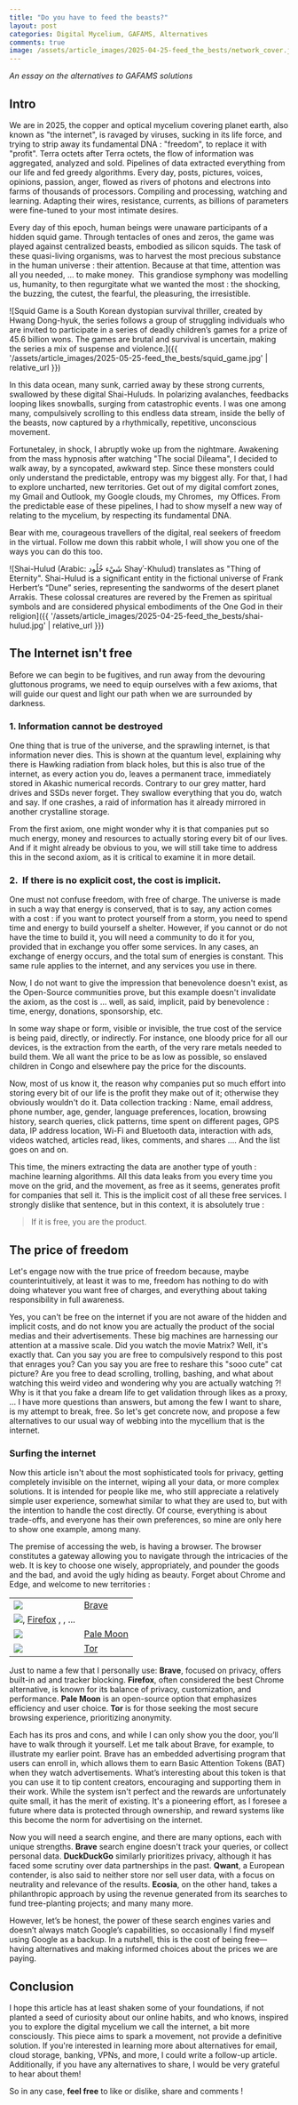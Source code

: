 ```yaml
---
title: "Do you have to feed the beasts?"
layout: post
categories: Digital Mycelium, GAFAMS, Alternatives
comments: true
image: /assets/article_images/2025-04-25-feed_the_bests/network_cover.jpg
---
```

 
*An essay on the alternatives to GAFAMS solutions*

## Intro

We are in 2025, the copper and optical mycelium covering planet earth, also known as "the internet", is ravaged by viruses, sucking in its life force, and trying to strip away its fundamental DNA : "freedom", to replace it with "profit". Terra octets after Terra octets, the flow of information was aggregated, analyzed and sold. Pipelines of data extracted everything from our life and fed greedy algorithms. Every day, posts, pictures, voices, opinions, passion, anger, flowed as rivers of photons and electrons into farms of thousands of processors. Compiling and processing, watching and learning. Adapting their wires, resistance, currents, as billions of parameters were fine-tuned to your most intimate desires. 

Every day of this epoch, human beings were unaware participants of a hidden squid game. Through tentacles of ones and zeros, the game was played against centralized beasts, embodied as silicon squids. The task of these quasi-living organisms, was to harvest the most precious substance in the human universe : their attention. Because at that time, attention was all you needed, ... to make money.  This grandiose symphony was modelling us, humanity, to then regurgitate what we wanted the most : the shocking, the buzzing, the cutest, the fearful, the pleasuring, the irresistible. 

![Squid Game is a South Korean dystopian survival thriller, created by Hwang Dong-hyuk, the series follows a group of struggling individuals who are invited to participate in a series of deadly children’s games for a prize of 45.6 billion wons. The games are brutal and survival is uncertain, making the series a mix of suspense and violence.]({{ '/assets/article_images/2025-05-25-feed_the_bests/squid_game.jpg' | relative_url }})

In this data ocean, many sunk, carried away by these strong currents, swallowed by these digital Shai-Huluds. In polarizing avalanches, feedbacks looping likes snowballs, surging from catastrophic events. I was one among many, compulsively scrolling to this endless data stream, inside the belly of the beasts, now captured by a rhythmically, repetitive, unconscious movement. 

Fortunetaley, in shock, I abruptly woke up from the nightmare. Awakening from the mass hypnosis after watching "The social Dileama", I decided to walk away, by a syncopated, awkward step. Since these monsters could only understand the predictable, entropy was my biggest ally. For that, I had to explore uncharted, new territories. Get out of my digital comfort zones, my Gmail and Outlook, my Google clouds, my Chromes,  my Offices. From the predictable ease of these pipelines, I had to show myself a new way of relating to the mycelium, by respecting its fundamental DNA. 

Bear with me, courageous travellers of the digital, real seekers of freedom in the virtual. Follow me down this rabbit whole, I will show you one of the ways you can do this too.

![Shai-Hulud (Arabic: شَيْء خُلُود Shayʾ-Khulud) translates as "Thing of Eternity". Shai-Hulud is a significant entity in the fictional universe of Frank Herbert’s “Dune” series, representing the sandworms of the desert planet Arrakis. These colossal creatures are revered by the Fremen as spiritual symbols and are considered physical embodiments of the One God in their religion]({{ '/assets/article_images/2025-04-25-feed_the_bests/shai-hulud.jpg' | relative_url }})

## The Internet isn't free

Before we can begin to be fugitives, and run away from the devouring gluttonous programs, we need to equip ourselves with a few axioms, that will guide our quest and light our path when we are surrounded by darkness. 

### 1. Information cannot be destroyed

One thing that is true of the universe, and the sprawling internet, is that information never dies. This is shown at the quantum level, explaining why there is Hawking radiation from black holes, but this is also true of the internet, as every action you do, leaves a permanent trace, immediately stored in Akashic numerical records. Contrary to our grey matter, hard drives and SSDs never forget. They swallow everything that you do, watch and say. If one crashes, a raid of information has it already mirrored in another crystalline storage. 

From the first axiom, one might wonder why it is that companies put so much energy, money and resources to actually storing every bit of our lives. And if it might already be obvious to you, we will still take time to address this in the second axiom, as it is critical to examine it in more detail. 

### 2.  If there is no explicit cost, the cost is implicit.

One must not confuse freedom, with free of charge. The universe is made in such a way that energy is conserved, that is to say, any action comes with a cost : if you want to protect yourself from a storm, you need to spend time and energy to build yourself a shelter. However, if you cannot or do not have the time to build it, you will need a community to do it for you, provided that in exchange you offer some services. In any cases, an exchange of energy occurs, and the total sum of energies is constant. This same rule applies to the internet, and any services you use in there.

Now, I do not want to give the impression that benevolence doesn't exist, as the Open-Source communities prove, but this example doesn't invalidate the axiom, as the cost is ... well, as said, implicit, paid by benevolence : time, energy, donations, sponsorship, etc. 

In some way shape or form, visible or invisible, the true cost of the service is being paid, directly, or indirectly. For instance, one bloody price for all our devices, is the extraction from the earth, of the very rare metals needed to build them. We all want the price to be as low as possible, so enslaved children in Congo and elsewhere pay the price for the discounts.  

Now, most of us know it, the reason why companies put so much effort into storing every bit of our life is the profit they make out of it; otherwise they obviously wouldn't do it. Data collection tracking : Name, email address, phone number, age, gender, language preferences, location, browsing history, search queries, click patterns, time spent on different pages, GPS data, IP address location, Wi-Fi and Bluetooth data, interaction with ads, videos watched, articles read, likes, comments, and shares .... And the list goes on and on. 

This time, the miners extracting the data are another type of youth : machine learning algorithms. All this data leaks from you every time you move on the grid, and the movement, as free as it seems, generates profit for companies that sell it. This is the implicit cost of all these free services. I strongly dislike that sentence, but in this context, it is absolutely true : 

> If it is free, you are the product.

## The price of freedom

Let's engage now with the true price of freedom because, maybe counterintuitively, at least it was to me, freedom has nothing to do with doing whatever you want free of charges, and everything about taking responsibility in full awareness.

Yes, you can't be free on the internet if you are not aware of the hidden and implicit costs, and do not know you are actually the product of the social medias and their advertisements. These big machines are harnessing our attention at a massive scale. Did you watch the movie Matrix? Well, it's exactly that. Can you say you are free to compulsively respond to this post that enrages you? Can you say you are free to reshare this "sooo cute" cat picture? Are you free to dead scrolling, trolling, bashing, and what about watching this weird video and wondering why you are actually watching ?! Why is it that you fake a dream life to get validation through likes as a proxy, ... I have more questions than answers, but among the few I want to share, is my attempt to break, free. So let's get concrete now, and propose a few alternatives to our usual way of webbing into the mycellium that is the internet. 

### Surfing the internet

Now this article isn't about the most sophisticated tools for privacy, getting completely invisible on the internet, wiping all your data, or more complex solutions. It is intended for people like me, who still appreciate a relatively simple user experience, somewhat similar to what they are used to, but with the intention to handle the cost directly. Of course, everything is about trade-offs, and everyone has their own preferences, so mine are only here to show one example, among many.  

The premise of accessing the web, is having a browser. The browser constitutes a gateway allowing you to navigate through the intricacies of the web. It is key to choose one wisely, appropriately, and pounder the goods and the bad, and avoid the ugly hiding as beauty. Forget about Chrome and Edge, and welcome to new territories :

| | |
| -- | --| 
| ![](https://brave.com/static-assets/images/brave-logo-sans-text.svg)| [Brave](https://brave.com/)|
| ![](https://www.mozilla.org/media/protocol/img/logos/firefox/logo.fedb52c912d6.svg), [Firefox](https://www.mozilla.org/en-CA/firefox/new/) , , ...
| ![](https://imgs.search.brave.com/0BypfBz3dL3TybPIZ9_PtEaDGrDmmSSz5WviXmNpWpA/rs:fit:500:0:0:0/g:ce/aHR0cHM6Ly91cGxv/YWQud2lraW1lZGlh/Lm9yZy93aWtpcGVk/aWEvZW4vdGh1bWIv/YS9hMi9QYWxlX01v/b25fYnJvd3Nlcl9p/Y29uLnBuZy81MTJw/eC1QYWxlX01vb25f/YnJvd3Nlcl9pY29u/LnBuZw) | [Pale Moon](https://www.palemoon.org/) |
| ![](https://www.torproject.org/static/images/tor-logo@2x.png?h=16ad42bc) |  [Tor](https://www.torproject.org/)|

Just to name a few that I personally use: **Brave**, focused on privacy, offers built-in ad and tracker blocking. **Firefox**, often considered the best Chrome alternative, is known for its balance of privacy, customization, and performance. **Pale Moon** is an open-source option that emphasizes efficiency and user choice. **Tor** is for those seeking the most secure browsing experience, prioritizing anonymity. 

Each has its pros and cons, and while I can only show you the door, you’ll have to walk through it yourself. Let me talk about Brave, for example, to illustrate my earlier point. Brave has an embedded advertising program that users can enroll in, which allows them to earn Basic Attention Tokens (BAT) when they watch advertisements. What’s interesting about this token is that you can use it to tip content creators, encouraging and supporting them in their work. While the system isn't perfect and the rewards are unfortunately quite small, it has the merit of existing. It's a pioneering effort, as I foresee a future where data is protected through ownership, and reward systems like this become the norm for advertising on the internet.

Now you will need a search engine, and there are many options, each with unique strengths. **Brave** search engine doesn't track your queries, or collect personal data. **DuckDuckGo** similarly prioritizes privacy, although it has faced some scrutiny over data partnerships in the past. **Qwant**, a European contender, is also said to neither store nor sell user data, with a focus on neutrality and relevance of the results. **Ecosia**, on the other hand, takes a philanthropic approach by using the revenue generated from its searches to fund tree-planting projects; and many many more.

However, let’s be honest, the power of these search engines varies and doesn’t always match Google’s capabilities, so occasionally I find myself using Google as a backup. In a nutshell, this is the cost of being free—having alternatives and making informed choices about the prices we are paying.

## Conclusion

I hope this article has at least shaken some of your foundations, if not planted a seed of curiosity about our online habits, and who knows, inspired you to explore the digital mycelium we call the internet, a bit more consciously. This piece aims to spark a movement, not provide a definitive solution. If you're interested in learning more about alternatives for email, cloud storage, banking, VPNs, and more, I could write a follow-up article. Additionally, if you have any alternatives to share, I would be very grateful to hear about them!



So in any case, **feel free** to like or dislike, share and comments !
